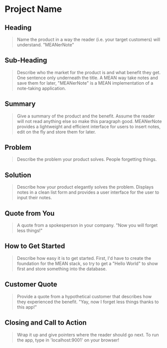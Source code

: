 # Project Name #

<!-- 
> This material was originally posted [here](http://www.quora.com/What-is-Amazons-approach-to-product-development-and-product-management). It is reproduced here for posterities sake.

There is an approach called "working backwards" that is widely used at Amazon. They work backwards from the customer, rather than starting with an idea for a product and trying to bolt customers onto it. While working backwards can be applied to any specific product decision, using this approach is especially important when developing new products or features.

For new initiatives a product manager typically starts by writing an internal press release announcing the finished product. The target audience for the press release is the new/updated product's customers, which can be retail customers or internal users of a tool or technology. Internal press releases are centered around the customer problem, how current solutions (internal or external) fail, and how the new product will blow away existing solutions.

If the benefits listed don't sound very interesting or exciting to customers, then perhaps they're not (and shouldn't be built). Instead, the product manager should keep iterating on the press release until they've come up with benefits that actually sound like benefits. Iterating on a press release is a lot less expensive than iterating on the product itself (and quicker!).

If the press release is more than a page and a half, it is probably too long. Keep it simple. 3-4 sentences for most paragraphs. Cut out the fat. Don't make it into a spec. You can accompany the press release with a FAQ that answers all of the other business or execution questions so the press release can stay focused on what the customer gets. My rule of thumb is that if the press release is hard to write, then the product is probably going to suck. Keep working at it until the outline for each paragraph flows. 

Oh, and I also like to write press-releases in what I call "Oprah-speak" for mainstream consumer products. Imagine you're sitting on Oprah's couch and have just explained the product to her, and then you listen as she explains it to her audience. That's "Oprah-speak", not "Geek-speak".

Once the project moves into development, the press release can be used as a touchstone; a guiding light. The product team can ask themselves, "Are we building what is in the press release?" If they find they're spending time building things that aren't in the press release (overbuilding), they need to ask themselves why. This keeps product development focused on achieving the customer benefits and not building extraneous stuff that takes longer to build, takes resources to maintain, and doesn't provide real customer benefit (at least not enough to warrant inclusion in the press release).
 -->
 
## Heading ##
  > Name the product in a way the reader (i.e. your target customers) will understand.
  "MEANerNote"

## Sub-Heading ##
  > Describe who the market for the product is and what benefit they get. One sentence only underneath the title.
  A MEAN way take notes and save them for later, "MEANerNote" is a MEAN implementation of a note-taking application.

## Summary ##
  > Give a summary of the product and the benefit. Assume the reader will not read anything else so make this paragraph good.
  MEANerNote provides a lightweight and efficient interface for users to insert notes, edit on the fly and store them for later.

## Problem ##
  > Describe the problem your product solves.
  People forgetting things.

## Solution ##
  > Describe how your product elegantly solves the problem.
  Displays notes in a clean list form and provides a user interface for the user to input their notes.

## Quote from You ##
  > A quote from a spokesperson in your company.
  "Now you will forget less things!"

## How to Get Started ##
  > Describe how easy it is to get started.
  First, I'd have to create the foundation for the MEAN stack, so try to get a "Hello World" to show first and store something into the database.

## Customer Quote ##
  > Provide a quote from a hypothetical customer that describes how they experienced the benefit.
  "Yay, now I forget less things thanks to this app!"

## Closing and Call to Action ##
  > Wrap it up and give pointers where the reader should go next.
  To run the app, type in 'localhost:9001' on your browser!

